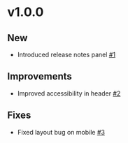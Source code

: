 # v1.0.0

## New
- Introduced release notes panel [#1](https://github.com/example/repo/pull/1)

## Improvements
- Improved accessibility in header [#2](https://github.com/example/repo/pull/2)

## Fixes
- Fixed layout bug on mobile [#3](https://github.com/example/repo/issues/3)
